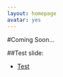 ```yaml
---
layout: homepage
avatar: yes
---
```


#Coming Soon...

##Test slide:      
- [Test](http://yulijia.net/slide/test.html "Test Slide") 
